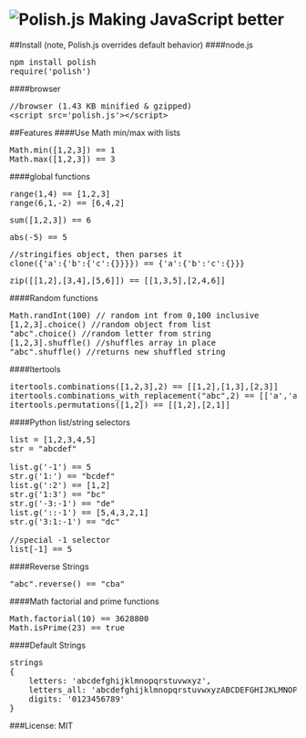 ![Polish.js](https://raw.github.com/Zolmeister/Polish.js/master/polish-logo.png)
Making JavaScript better
========================

##Install (note, Polish.js overrides default behavior)
####node.js
<pre>
npm install polish
require('polish')
</pre>

####browser
<pre>
//browser (1.43 KB minified & gzipped)
&lt;script src='polish.js'>&lt;/script>
</pre>

##Features
####Use Math min/max with lists
<pre>
Math.min([1,2,3]) == 1
Math.max([1,2,3]) == 3
</pre>

####global functions
<pre>
range(1,4) == [1,2,3]
range(6,1,-2) == [6,4,2]
</pre>
<pre>
sum([1,2,3]) == 6
</pre>
<pre>
abs(-5) == 5
</pre>
<pre>
//stringifies object, then parses it
clone({'a':{'b':{'c':{}}}}) == {'a':{'b':'c':{}}}
</pre>
<pre>
zip([[1,2],[3,4],[5,6]]) == [[1,3,5],[2,4,6]]
</pre>

####Random functions
<pre>
Math.randInt(100) // random int from 0,100 inclusive
[1,2,3].choice() //random object from list
"abc".choice() //random letter from string
[1,2,3].shuffle() //shuffles array in place
"abc".shuffle() //returns new shuffled string
</pre>

####Itertools
<pre>
itertools.combinations([1,2,3],2) == [[1,2],[1,3],[2,3]]
itertools.combinations_with_replacement("abc",2) == [['a','a'],['a','b'], ... , ['c','c']]
itertools.permutations([1,2]) == [[1,2],[2,1]]
</pre>

####Python list/string selectors
<pre>
list = [1,2,3,4,5]
str = "abcdef"

list.g('-1') == 5
str.g('1:') == "bcdef"
list.g(':2') == [1,2]
str.g('1:3') == "bc"
str.g('-3:-1') == "de"
list.g('::-1') == [5,4,3,2,1]
str.g('3:1:-1') == "dc"

//special -1 selector
list[-1] == 5
</pre>

####Reverse Strings
<pre>
"abc".reverse() == "cba"
</pre>

####Math factorial and prime functions
<pre>
Math.factorial(10) == 3628800
Math.isPrime(23) == true
</pre>

####Default Strings
<pre>
strings
{
    letters: 'abcdefghijklmnopqrstuvwxyz',
    letters_all: 'abcdefghijklmnopqrstuvwxyzABCDEFGHIJKLMNOPQRSTUVWXYZ',
    digits: '0123456789'
}
</pre>

###License: MIT
